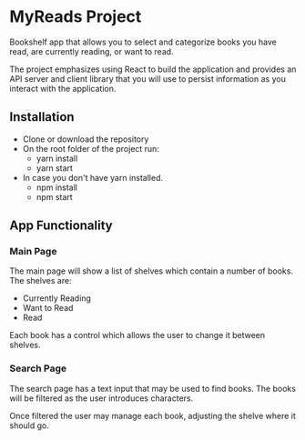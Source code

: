 # MyReads Project

Bookshelf app that allows you to select and categorize books you have read, are currently reading, or want to read. 

The project emphasizes using React to build the application and provides an API server and client library that you will use to persist information as you interact with the application.

## Installation
* Clone or download the repository
* On the root folder of the project run:
    * yarn install
    * yarn start
* In case you don't have yarn installed.
    * npm install
    * npm start

## App Functionality
### Main Page
The main page will show a list of shelves which contain a number of books.
The shelves are:
* Currently Reading
* Want to Read
* Read

Each book has a control which allows the user to change it between shelves.

### Search Page
The search page has a text input that may be used to find books. The books will be filtered as the user introduces characters. 

Once filtered the user may manage each book, adjusting the shelve where it should go.